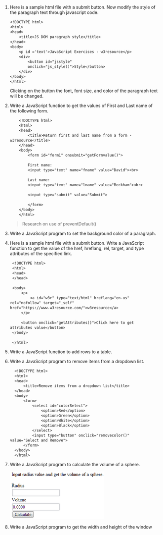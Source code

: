 1.  Here is a sample html file with a submit button. Now modify the style of the paragraph text through javascript code.
    ```
    <!DOCTYPE html>
    <html>
    <head>
        <title>JS DOM paragraph style</title>
    </head> 
    <body>
        <p id ='text'>JavaScript Exercises - w3resource</p> 
        <div>
            <button id="jsstyle"
            onclick="js_style()">Style</button>
        </div>
    </body>
    </html>
    ```
    Clicking on the button the font, font size, and color of the paragraph text will be changed.
    
2. Write a JavaScript function to get the values of First and Last name of the following form. 
    ```
        <!DOCTYPE html>
        <html>
        <head>
            <title>Return first and last name from a form - w3resource</title>
        </head>
        <body>
            <form id="form1" onsubmit="getFormvalue()">
            
            First name: 
            <input type="text" name="fname" value="David"><br>
            
            Last name: 
            <input type="text" name="lname" value="Beckham"><br>
            
            <input type="submit" value="Submit">
            
            </form>
        </body>
        </html>
    ```
    > Research on use of preventDefault()
    
  3. Write a JavaScript program to set the background color of a paragraph.
  
  4.  Here is a sample html file with a submit button. Write a JavaScript function to get the value of the href, hreflang, rel, target, and type attributes of the specified link. 
       ```
        <!DOCTYPE html>
        <html>
        <head>
        </head>
        
        <body>
            <p>
                <a id="w3r" type="text/html" hreflang="en-us" rel="nofollow" target="_self" href="https://www.w3resource.com/">w3resource</a>
            </p>
            
            <button onclick="getAttributes()">Click here to get  attributes value</button>
        </body>
        
        </html>
       ```
 5. Write a JavaScript function to add rows to a table.
   
 6. Write a JavaScript program to remove items from a dropdown list.
      ```
        <!DOCTYPE html>
        <html>
        <head>
            <title>Remove items from a dropdown list</title>
        </head>
        <body>
            <form>
                <select id="colorSelect">
                    <option>Red</option>
                    <option>Green</option>
                    <option>White</option>
                    <option>Black</option>
                </select>
                <input type="button" onclick="removecolor()" value="Select and Remove">
            </form>
        </body>
        </html>
      ```
   7. Write a JavaScript program to calculate the volume of a sphere.
   
      ![alt text](https://github.com/muskerteers/dom/blob/master/volume-sphere-html-form.png)
    
   8. Write a JavaScript program to get the width and height of the window
